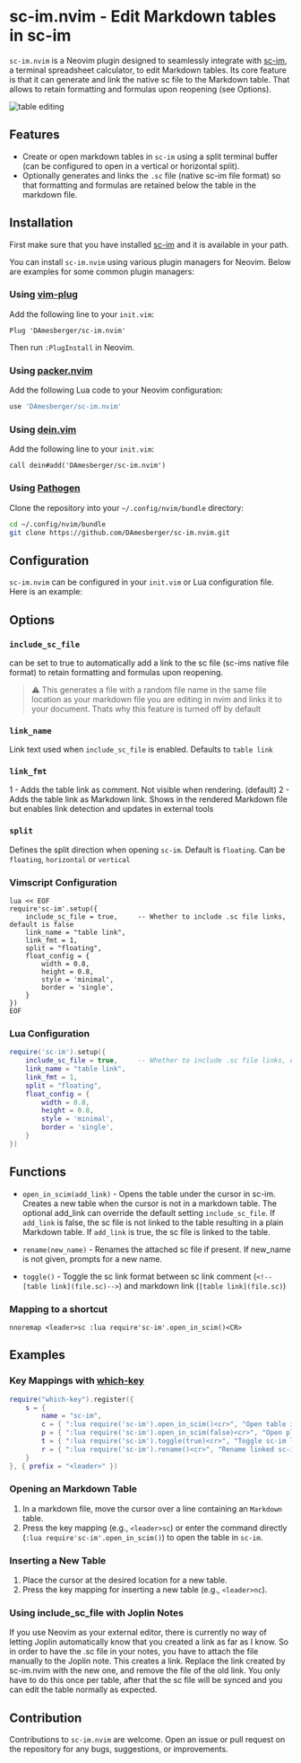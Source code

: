 
# sc-im.nvim - Edit Markdown tables in sc-im

`sc-im.nvim` is a Neovim plugin designed to seamlessly integrate with [sc-im](https://github.com/andmarti1424/sc-im), a terminal spreadsheet calculator, to edit Markdown tables. 
Its core feature is that it can generate and link the native sc file to the Markdown table. That allows to retain formatting and formulas upon reopening (see Options).


![table editing](./table.svg)
## Features

- Create or open markdown tables in `sc-im` using a split terminal buffer (can be configured to open in a vertical or horizontal split).
- Optionally generates and links the `.sc` file (native sc-im file format) so that formatting and formulas are retained below the table in the markdown file.


## Installation

First make sure that you have installed [sc-im](https://github.com/andmarti1424/sc-im) and it is available in your path.

You can install `sc-im.nvim` using various plugin managers for Neovim. Below are examples for some common plugin managers:

### Using [vim-plug](https://github.com/junegunn/vim-plug)

Add the following line to your `init.vim`:

```vim
Plug 'DAmesberger/sc-im.nvim'
```

Then run `:PlugInstall` in Neovim.

### Using [packer.nvim](https://github.com/wbthomason/packer.nvim)

Add the following Lua code to your Neovim configuration:

```lua
use 'DAmesberger/sc-im.nvim'
```

### Using [dein.vim](https://github.com/Shougo/dein.vim)

Add the following line to your `init.vim`:

```vim
call dein#add('DAmesberger/sc-im.nvim')
```

### Using [Pathogen](https://github.com/tpope/vim-pathogen)

Clone the repository into your `~/.config/nvim/bundle` directory:

```sh
cd ~/.config/nvim/bundle
git clone https://github.com/DAmesberger/sc-im.nvim.git
```

## Configuration

`sc-im.nvim` can be configured in your `init.vim` or Lua configuration file. Here is an example:

## Options
### `include_sc_file` 
can be set to true to automatically add a link to the sc file (sc-ims native file format) to retain formatting and formulas upon reopening.

> :warning: This generates a file with a random file name in the same file location as your markdown file you are editing in nvim and links it to your document. Thats why this feature is turned off by default

### `link_name`

Link text used when `include_sc_file` is enabled. Defaults to `table link`

### `link_fmt`

1 - Adds the table link as comment. Not visible when rendering. (default)
2 - Adds the table link as Markdown link. Shows in the rendered Markdown file but enables link detection and updates in external tools

### `split`

Defines the split direction when opening `sc-im`. Default is `floating`. Can be `floating`, `horizontal` or `vertical`
### Vimscript Configuration
```vim
lua << EOF
require'sc-im'.setup({
    include_sc_file = true,     -- Whether to include .sc file links, default is false
    link_name = "table link",
    link_fmt = 1,
    split = "floating",
    float_config = {
        width = 0.8,
        height = 0.8,
        style = 'minimal',
        border = 'single',
    }
})
EOF
```
### Lua Configuration

```lua
require('sc-im').setup({
    include_sc_file = true,     -- Whether to include .sc file links, default is false
    link_name = "table link",
    link_fmt = 1,
    split = "floating",
    float_config = {
        width = 0.8,
        height = 0.8,
        style = 'minimal',
        border = 'single',
    }
})
```


## Functions 

- `open_in_scim(add_link)` - Opens the table under the cursor in sc-im. Creates a new table when the cursor is not in a markdown table. The optional add_link can override the default setting `include_sc_file`. If `add_link` is false, the sc file is not linked to the table resulting in a plain Markdown table. If `add_link` is true, the sc file is linked to the table.

- `rename(new_name)` - Renames the attached sc file if present. If new_name is not given, prompts for a new name.

- `toggle()` - Toggle the sc link format between sc link comment (`<!--[table link](file.sc)-->`) and markdown link (`[table link](file.sc)`)

### Mapping to a shortcut

```vim
nnoremap <leader>sc :lua require'sc-im'.open_in_scim()<CR>
```


## Examples

### Key Mappings with [which-key](https://github.com/folke/which-key.nvim)
``` lua
require("which-key").register({
    s = {  
        name = "sc-im",
        c = { ":lua require('sc-im').open_in_scim()<cr>", "Open table in sc-im" },
        p = { ":lua require('sc-im').open_in_scim(false)<cr>", "Open plain table in sc-im" },
        t = { ":lua require('sc-im').toggle(true)<cr>", "Toggle sc-im link format" },
        r = { ":lua require('sc-im').rename()<cr>", "Rename linked sc-im file" },
    }
}, { prefix = "<leader>" })
```

### Opening an Markdown Table

1. In a markdown file, move the cursor over a line containing an `Markdown` table.
2. Press the key mapping (e.g., `<leader>sc`) or enter the command directly (`:lua require'sc-im'.open_in_scim()`) to open the table in `sc-im`.

### Inserting a New Table

1. Place the cursor at the desired location for a new table.
2. Press the key mapping for inserting a new table (e.g., `<leader>nc`).

### Using include_sc_file with Joplin Notes
If you use Neovim as your external editor, there is currently no way of letting Joplin automatically know that you created a link as far as I know. So in order to have the .sc file in your notes, you have to attach the file manually to the Joplin note. This creates a link. Replace the link created by sc-im.nvim with the new one, and remove the file of the old link.
You only have to do this once per table, after that the sc file will be synced and you can edit the table normally as expected.


## Contribution

Contributions to `sc-im.nvim` are welcome. Open an issue or pull request on the repository for any bugs, suggestions, or improvements.
